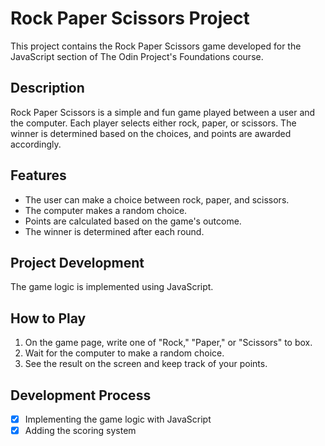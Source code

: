 # Rock Paper Scissors Project

This project contains the Rock Paper Scissors game developed for the JavaScript section of The Odin Project's Foundations course.

## Description

Rock Paper Scissors is a simple and fun game played between a user and the computer. Each player selects either rock, paper, or scissors. The winner is determined based on the choices, and points are awarded accordingly.

## Features

- The user can make a choice between rock, paper, and scissors.
- The computer makes a random choice.
- Points are calculated based on the game's outcome.
- The winner is determined after each round.

## Project Development

The game logic is implemented using JavaScript.

## How to Play

1. On the game page, write one of "Rock," "Paper," or "Scissors" to box.
2. Wait for the computer to make a random choice.
3. See the result on the screen and keep track of your points.

## Development Process

- [X] Implementing the game logic with JavaScript
- [X] Adding the scoring system
